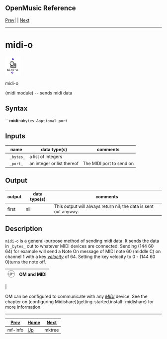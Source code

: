 OpenMusic Reference  
---  
[Prev](mf-info)| | [Next](mktree)  
  
* * *

# midi-o

![](figures/functions/midi/midi-o.png)

  
  
midi-o  
  
(midi module) \-- sends midi data  

## Syntax

`` **midi-o**` bytes &optional port `

## Inputs

name| data type(s)| comments  
---|---|---  
` _bytes_`|  a list of integers|  
` _port_`|  an integer or list thereof| The MIDI port to send on  
  
## Output

output| data type(s)| comments  
---|---|---  
first| nil| This output will always return nil; the data is sent out anyway.  
  
## Description

`midi-o` is a general-purpose method of sending midi data. It sends the data
in `_bytes_` out to whatever MIDI devices are connected. Sending (144 60 64)
for example will send a Note On message of MIDI note 60 (middle C) on channel
1 with a key [_velocity_](glossary#VELOCITY) of 64. Setting the key
velocity to 0 - (144 60 0)turns the note off.

![Note](figures/images/note.gif)|  **OM and MIDI**  
---|---  
 |

OM can be configured to communicate with any [_MIDI_](glossary#MIDI)
device. See the chapter on [configuring Midishare](getting-started.install-
midishare) for more information.  
  
* * *

[Prev](mf-info)| [Home](index)| [Next](mktree)  
---|---|---  
mf-info| [Up](funcref.main)| mktree

